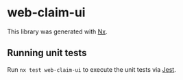 # web-claim-ui

This library was generated with [Nx](https://nx.dev).

## Running unit tests

Run `nx test web-claim-ui` to execute the unit tests via [Jest](https://jestjs.io).
